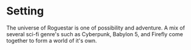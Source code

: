 # Setting

The universe of Roguestar is one of possibility and adventure. A mix of several sci-fi genre's such as Cyberpunk,
Babylon 5, and Firefly come together to form a world of it's own.
